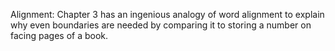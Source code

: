 
Alignment: Chapter 3 has an ingenious analogy of word alignment to explain why even boundaries are needed by comparing it to storing a number on facing pages of a book.
